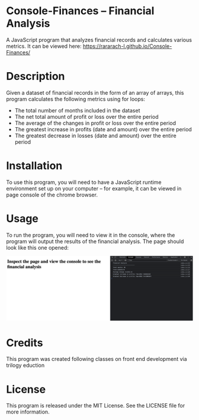 # Console-Finances – Financial Analysis
A JavaScript program that analyzes financial records and calculates various metrics. It can be viewed here:  https://rararach-l.github.io/Console-Finances/

# Description
Given a dataset of financial records in the form of an array of arrays, this program calculates the following metrics using for loops:

* The total number of months included in the dataset
* The net total amount of profit or loss over the entire period
* The average of the changes in profit or loss over the entire period
* The greatest increase in profits (date and amount) over the entire period
* The greatest decrease in losses (date and amount) over the entire period

# Installation
To use this program, you will need to have a JavaScript runtime environment set up on your computer – for example, it can be viewed in page console of the chrome browser.

# Usage
To run the program, you will need to view it in the console, where the program will output the results of the financial analysis. The page should look like this one opened:

![](images/screenshot.png)

# Credits
This program was created following classes on front end development via trilogy eduction

# License
This program is released under the MIT License. See the LICENSE file for more information.
